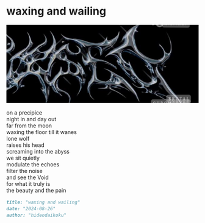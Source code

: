 # waxing and wailing
![waxing and wailing](images/waxing%20and%20wailing.jpeg)

on a precipice<br/>
night in and day out<br/>
far from the moon<br/>
waxing the floor till it wanes<br/>
lone wolf<br/>
raises his head<br/>
screaming into the abyss<br/>
we sit quietly<br/>
modulate the echoes<br/>
filter the noise<br/>
and see the Void<br/>
for what it truly is<br/>
the beauty and the pain

```markdown
title: "waxing and wailing"
date: "2024-08-26"
author: "hideodaikoku"
```